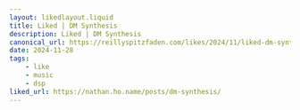 ```yaml
---
layout: likedlayout.liquid
title: Liked | DM Synthesis
description: Liked | DM Synthesis
canonical_url: https://reillyspitzfaden.com/likes/2024/11/liked-dm-synthesis/
date: 2024-11-28
tags: 
    - like
    - music
    - dsp
liked_url: https://nathan.ho.name/posts/dm-synthesis/
---
```


